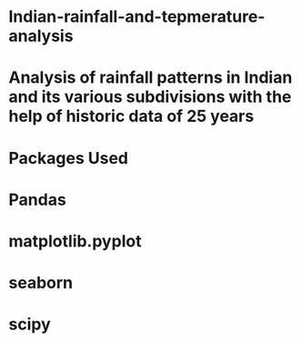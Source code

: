 # Indian-rainfall-and-tepmerature-analysis

# Analysis of rainfall patterns in Indian and its various subdivisions with the help of historic data of 25 years

# Packages Used
  # Pandas
  # matplotlib.pyplot
  # seaborn
  # scipy
